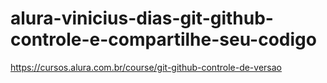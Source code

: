 # alura-vinicius-dias-git-github-controle-e-compartilhe-seu-codigo
https://cursos.alura.com.br/course/git-github-controle-de-versao
